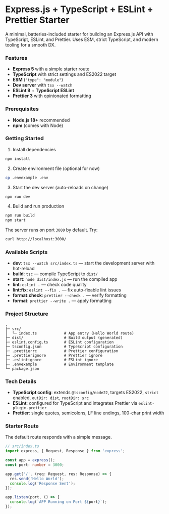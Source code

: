 # Express.js + TypeScript + ESLint + Prettier Starter

A minimal, batteries-included starter for building an Express.js API with TypeScript, ESLint, and Prettier. Uses ESM, strict TypeScript, and modern tooling for a smooth DX.

### Features
- **Express 5** with a simple starter route
- **TypeScript** with strict settings and ES2022 target
- **ESM** (`"type": "module"`)
- **Dev server** with `tsx --watch`
- **ESLint 9** + **TypeScript ESLint**
- **Prettier 3** with opinionated formatting

### Prerequisites
- **Node.js 18+** recommended
- **npm** (comes with Node)

### Getting Started
1. Install dependencies
```bash
npm install
```

2. Create environment file (optional for now)
```bash
cp .envexample .env
```

3. Start the dev server (auto-reloads on change)
```bash
npm run dev
```

4. Build and run production
```bash
npm run build
npm start
```

The server runs on port `3000` by default. Try:
```bash
curl http://localhost:3000/
```

### Available Scripts
- **dev**: `tsx --watch src/index.ts` — start the development server with hot-reload
- **build**: `tsc` — compile TypeScript to `dist/`
- **start**: `node dist/index.js` — run the compiled app
- **lint**: `eslint .` — check code quality
- **lint:fix**: `eslint --fix .` — fix auto-fixable lint issues
- **format:check**: `prettier --check .` — verify formatting
- **format**: `prettier --write .` — apply formatting

### Project Structure
```
.
├─ src/
│  └─ index.ts            # App entry (Hello World route)
├─ dist/                  # Build output (generated)
├─ eslint.config.ts       # ESLint configuration
├─ tsconfig.json          # TypeScript configuration
├─ .prettierrc            # Prettier configuration
├─ .prettierignore        # Prettier ignore
├─ .eslintignore          # ESLint ignore
├─ .envexample            # Environment template
└─ package.json
```

### Tech Details
- **TypeScript config**: extends `@tsconfig/node22`, targets ES2022, `strict` enabled, `outDir: dist`, `rootDir: src`
- **ESLint**: configured for TypeScript and integrates Prettier via `eslint-plugin-prettier`
- **Prettier**: single quotes, semicolons, LF line endings, 100-char print width

### Starter Route
The default route responds with a simple message.

```ts
// src/index.ts
import express, { Request, Response } from 'express';

const app = express();
const port: number = 3000;

app.get('/', (req: Request, res: Response) => {
  res.send('Hello World');
  console.log('Response Sent');
});

app.listen(port, () => {
  console.log(`APP Running on Port ${port}`);
});
```